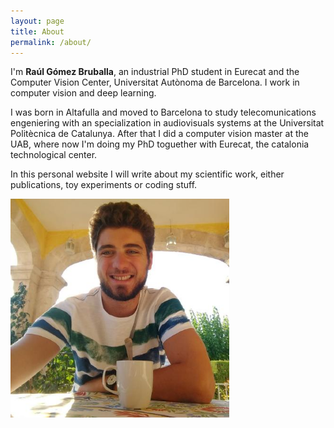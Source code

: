 ```yaml
---
layout: page
title: About
permalink: /about/
---
```


I'm **Raúl Gómez Bruballa**, an industrial PhD student in Eurecat and the Computer Vision Center, Universitat Autònoma de Barcelona. I work in computer vision and deep learning.

I was born in Altafulla and moved to Barcelona to study telecomunications engeniering with an specialization in audiovisuals systems at the Universitat Politècnica de Catalunya. After that I did a computer vision master at the UAB, where now I'm doing my PhD toguether with Eurecat, the catalonia technological center.

In this personal website I will write about my scientific work, either publications, toy experiments or coding stuff.


<div class="imgcap">
<img src="/assets/me.jpg" height="350">
</div>

